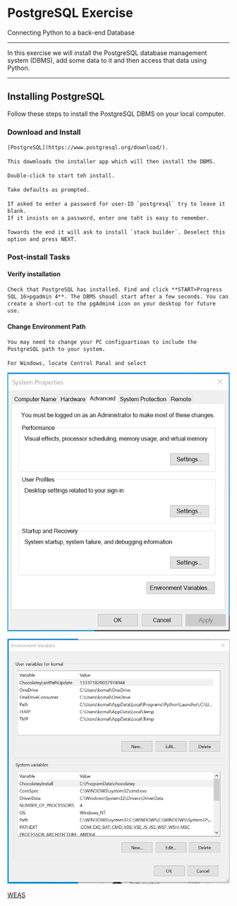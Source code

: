 # PostgreSQL Exercise

Connecting Python to a back-end Database

<hr>
In this exercise we will install the PostgreSQL database management system (DBMS), add some data to it and then access that data using Python.
<hr>

## Installing PostgreSQL

Follow these steps to install the PostgreSQL DBMS on your local computer.

### Download and Install

    [PostgreSQL](https://www.postgresql.org/download/).

    This dowmloads the installer app which will then install the DBMS.

    Double-click to start teh install.

    Take defaults as prompted.
    
    If asked to enter a password for user-ID `postgresql` try to leave it blank. 
    If it insists on a password, enter one taht is easy to remember.

    Towards the end it will ask to install `stack builder`. Deselect this option and press NEXT. 

### Post-install Tasks

#### Verify installation

    Check that PostgreSQL has installed. Find and click **START>Progress SQL 16>pgadmin 4**. The DBMS shoudl start after a few seconds. You can create a short-cut to the pgAdmin4 icon on your desktop for future use.


#### Change Environment Path

    You may need to change your PC configuartioan to include the PostgreSQL path to your system.

    For Windows, locate Control Panal and select 

![Control Panel](image.png)

![System Path](image-1.png)
    

  [WEAS](https://www.waes.ac.uk/)


